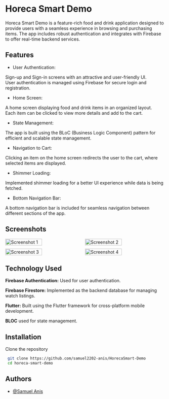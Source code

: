 
# Horeca Smart Demo

Horeca Smart Demo is a feature-rich food and drink application designed to provide users with a seamless experience in browsing and purchasing items. The app includes robust authentication and integrates with Firebase to offer real-time backend services.


## Features

- User Authentication:

Sign-up and Sign-in screens with an attractive and user-friendly UI.\
User authentication is managed using Firebase for secure login and registration.

- Home Screen:

A home screen displaying food and drink items in an organized layout.\
Each item can be clicked to view more details and add to the cart.

- State Management:

The app is built using the BLoC (Business Logic Component) pattern for efficient and scalable state management.

- Navigation to Cart:

Clicking an item on the home screen redirects the user to the cart, where selected items are displayed.

- Shimmer Loading:

Implemented shimmer loading for a better UI experience while data is being fetched.

- Bottom Navigation Bar:

A bottom navigation bar is included for seamless navigation between different sections of the app.


## Screenshots

<div style="display: flex; flex-wrap: wrap; gap: 10px;">
  <img src="https://github.com/user-attachments/assets/ccd6bfa6-4b20-4821-9fd0-0fe7d73a70ef" alt="Screenshot 1" style="width: 48%; height: auto;">
  <img src="https://github.com/user-attachments/assets/d9c20330-a138-41ba-9000-a7322c347f39" alt="Screenshot 2" style="width: 48%; height: auto;">
  <img src="https://github.com/user-attachments/assets/364d60a8-ffc6-4d02-bb10-c80728df1a01" alt="Screenshot 3" style="width: 48%; height: auto;">
  <img src="https://github.com/user-attachments/assets/1d1b1dc7-5a25-485a-b734-ec988aec5fc1" alt="Screenshot 4" style="width: 48%; height: auto;">
</div>






## Technology Used

**Firebase Authentication:** Used for user authentication.

**Firebase Firestore:** Implemented as the backend database for managing watch listings.

**Flutter:**  Built using the Flutter framework for cross-platform mobile development.

**BLOC** used for state management.
## Installation

Clone the repository

```bash
 git clone https://github.com/samuel2202-anis/HorecaSmart-Demo
 cd horeca-smart-demo 
```
    
## Authors

- [@Samuel Anis](https://github.com/samuel2202-anis)

